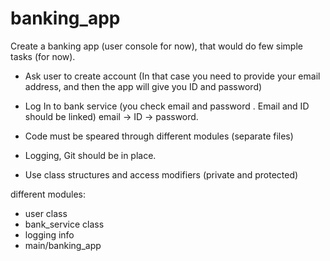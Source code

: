 # banking_app

Create a banking app (user console for now), that would do few simple tasks (for now). 
 - Ask user to create account (In that case you need to provide your email address, and then the app will give you ID and password)
 - Log In to bank service (you check email and password . Email and ID should be linked) email -> ID -> password.

 - Code must be speared through different modules (separate files)
 - Logging, Git should be in place. 
 - Use class structures and access modifiers (private and protected)


 different modules:
 - user class
 - bank_service class
 - logging info
 - main/banking_app
 
